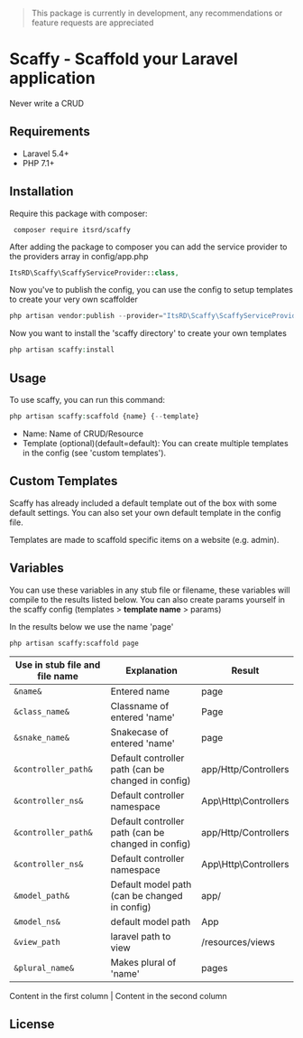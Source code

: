 > This package is currently in development, any recommendations or feature requests are appreciated

# Scaffy - Scaffold your Laravel application
Never write a CRUD

## Requirements
- Laravel 5.4+
- PHP 7.1+


## Installation
Require this package with composer:

```
 composer require itsrd/scaffy 
 ```

After adding the package to composer you can add the service provider to the providers array in config/app.php

```php
ItsRD\Scaffy\ScaffyServiceProvider::class,
```

Now you've to publish the config, you can use the config to setup templates to create your very own scaffolder

```php
php artisan vendor:publish --provider="ItsRD\Scaffy\ScaffyServiceProvider"
```

Now you want to install the 'scaffy directory' to create your own templates

```php
php artisan scaffy:install
```

## Usage
To use scaffy, you can run this command:

```php
php artisan scaffy:scaffold {name} {--template}
```
- Name: Name of CRUD/Resource
- Template (optional)(default=default): You can create multiple templates in the config (see 'custom templates').

## Custom Templates
Scaffy has already included a default template out of the box with some default settings. You can also set your own default template in the config file.

Templates are made to scaffold specific items on a website (e.g. admin). 

## Variables
You can use these variables in any stub file or filename, 
these variables will compile to the results listed below. 
You can also create params yourself in the scaffy config (templates > **template name** > params) 

In the results below we use the name 'page' 
```
php artisan scaffy:scaffold page
```

Use in stub file and file name | Explanation | Result 
------------ | ------------- | -------------
`&name&` | Entered name | page
`&class_name&` | Classname of entered 'name' | Page
`&snake_name&` | Snakecase of entered 'name' | page
`&controller_path&` | Default controller path (can be changed in config) | app/Http/Controllers
`&controller_ns&` | Default controller namespace | App\Http\Controllers
`&controller_path&` | Default controller path (can be changed in config) | app/Http/Controllers
`&controller_ns&` | Default controller namespace | App\Http\Controllers
`&model_path&` | Default model path (can be changed in config) | app/
`&model_ns&` | default model path | App
`&view_path` | laravel path to view | /resources/views
`&plural_name&` | Makes plural of 'name' | pages

Content in the first column | Content in the second column

## License
